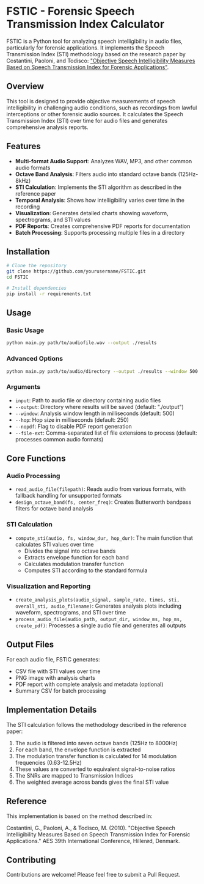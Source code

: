 # FSTIC - Forensic Speech Transmission Index Calculator

FSTIC is a Python tool for analyzing speech intelligibility in audio files, particularly for forensic applications. It implements the Speech Transmission Index (STI) methodology based on the research paper by Costantini, Paoloni, and Todisco: ["Objective Speech Intelligibility Measures Based on Speech Transmission Index for Forensic Applications"](https://www.researchgate.net/publication/279467055_Objective_Speech_Intelligibility_Measures_Based_on_Speech_Transmission_Index_for_Forensic_Applications).

## Overview

This tool is designed to provide objective measurements of speech intelligibility in challenging audio conditions, such as recordings from lawful interceptions or other forensic audio sources. It calculates the Speech Transmission Index (STI) over time for audio files and generates comprehensive analysis reports.

## Features

- **Multi-format Audio Support**: Analyzes WAV, MP3, and other common audio formats
- **Octave Band Analysis**: Filters audio into standard octave bands (125Hz-8kHz)
- **STI Calculation**: Implements the STI algorithm as described in the reference paper
- **Temporal Analysis**: Shows how intelligibility varies over time in the recording
- **Visualization**: Generates detailed charts showing waveform, spectrograms, and STI values
- **PDF Reports**: Creates comprehensive PDF reports for documentation
- **Batch Processing**: Supports processing multiple files in a directory

## Installation

```bash
# Clone the repository
git clone https://github.com/yourusername/FSTIC.git
cd FSTIC

# Install dependencies
pip install -r requirements.txt
```

## Usage

### Basic Usage

```bash
python main.py path/to/audiofile.wav --output ./results
```

### Advanced Options

```bash
python main.py path/to/audio/directory --output ./results --window 500 --hop 250 --nopdf --file-ext wav,mp3
```

### Arguments

- `input`: Path to audio file or directory containing audio files
- `--output`: Directory where results will be saved (default: "./output")
- `--window`: Analysis window length in milliseconds (default: 500)
- `--hop`: Hop size in milliseconds (default: 250)
- `--nopdf`: Flag to disable PDF report generation
- `--file-ext`: Comma-separated list of file extensions to process (default: processes common audio formats)

## Core Functions

### Audio Processing

- `read_audio_file(filepath)`: Reads audio from various formats, with fallback handling for unsupported formats
- `design_octave_band(fs, center_freq)`: Creates Butterworth bandpass filters for octave band analysis

### STI Calculation

- `compute_sti(audio, fs, window_dur, hop_dur)`: The main function that calculates STI values over time
  - Divides the signal into octave bands
  - Extracts envelope function for each band
  - Calculates modulation transfer function
  - Computes STI according to the standard formula

### Visualization and Reporting

- `create_analysis_plots(audio_signal, sample_rate, times, sti, overall_sti, audio_filename)`: Generates analysis plots including waveform, spectrograms, and STI over time
- `process_audio_file(audio_path, output_dir, window_ms, hop_ms, create_pdf)`: Processes a single audio file and generates all outputs

## Output Files

For each audio file, FSTIC generates:
- CSV file with STI values over time
- PNG image with analysis charts
- PDF report with complete analysis and metadata (optional)
- Summary CSV for batch processing

## Implementation Details

The STI calculation follows the methodology described in the reference paper:
1. The audio is filtered into seven octave bands (125Hz to 8000Hz)
2. For each band, the envelope function is extracted
3. The modulation transfer function is calculated for 14 modulation frequencies (0.63-12.5Hz)
4. These values are converted to equivalent signal-to-noise ratios
5. The SNRs are mapped to Transmission Indices
6. The weighted average across bands gives the final STI value

## Reference

This implementation is based on the method described in:

Costantini, G., Paoloni, A., & Todisco, M. (2010). "Objective Speech Intelligibility Measures Based on Speech Transmission Index for Forensic Applications." AES 39th International Conference, Hillerød, Denmark.

## Contributing

Contributions are welcome! Please feel free to submit a Pull Request.
